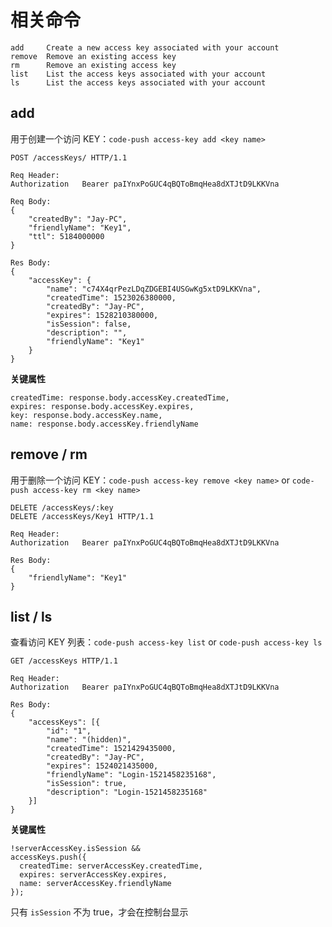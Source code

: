# 相关命令

```
add     Create a new access key associated with your account
remove  Remove an existing access key
rm      Remove an existing access key
list    List the access keys associated with your account
ls      List the access keys associated with your account
```

## add

用于创建一个访问 KEY：`code-push access-key add <key name>`

```
POST /accessKeys/ HTTP/1.1

Req Header:
Authorization	Bearer paIYnxPoGUC4qBQToBmqHea8dXTJtD9LKKVna

Req Body:
{
	"createdBy": "Jay-PC",
	"friendlyName": "Key1",
	"ttl": 5184000000
}

Res Body:
{
	"accessKey": {
		"name": "c74X4qrPezLDqZDGEBI4USGwKg5xtD9LKKVna",
		"createdTime": 1523026380000,
		"createdBy": "Jay-PC",
		"expires": 1528210380000,
		"isSession": false,
		"description": "",
		"friendlyName": "Key1"
	}
}
```

**关键属性**

```
createdTime: response.body.accessKey.createdTime,
expires: response.body.accessKey.expires,
key: response.body.accessKey.name,
name: response.body.accessKey.friendlyName
```

## remove / rm

用于删除一个访问 KEY：`code-push access-key remove <key name>` or `code-push access-key rm <key name>`

```
DELETE /accessKeys/:key
DELETE /accessKeys/Key1 HTTP/1.1

Req Header:
Authorization	Bearer paIYnxPoGUC4qBQToBmqHea8dXTJtD9LKKVna

Res Body:
{
	"friendlyName": "Key1"
}
```

## list / ls

查看访问 KEY 列表：`code-push access-key list` or `code-push access-key ls`

```
GET /accessKeys HTTP/1.1

Req Header:
Authorization	Bearer paIYnxPoGUC4qBQToBmqHea8dXTJtD9LKKVna

Res Body:
{
	"accessKeys": [{
		"id": "1",
		"name": "(hidden)",
		"createdTime": 1521429435000,
		"createdBy": "Jay-PC",
		"expires": 1524021435000,
		"friendlyName": "Login-1521458235168",
		"isSession": true,
		"description": "Login-1521458235168"
	}]
}
```

**关键属性**

```
!serverAccessKey.isSession &&
accessKeys.push({
  createdTime: serverAccessKey.createdTime,
  expires: serverAccessKey.expires,
  name: serverAccessKey.friendlyName
});
```

只有 `isSession` 不为 true，才会在控制台显示
